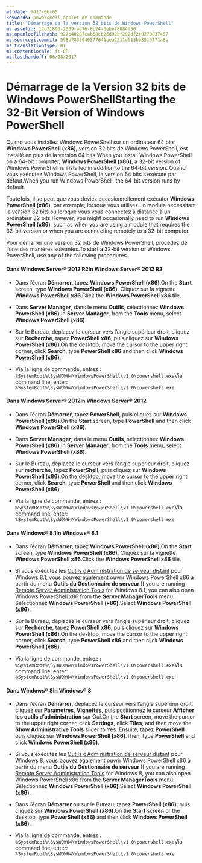 ```yaml
---
ms.date: 2017-06-05
keywords: powershell,applet de commande
title: "Démarrage de la version 32 bits de Windows PowerShell"
ms.assetid: 12b31890-2609-4a76-8c24-0ebe78084f50
ms.openlocfilehash: 927b4028fcab68cb26d92bf292df2f0270837457
ms.sourcegitcommit: 598b7835046577841aea2211d613bb8513271a8b
ms.translationtype: HT
ms.contentlocale: fr-FR
ms.lasthandoff: 06/08/2017
---
```

# <a name="starting-the-32-bit-version-of-windows-powershell"></a><span data-ttu-id="2b1cf-103">Démarrage de la Version 32 bits de Windows PowerShell</span><span class="sxs-lookup"><span data-stu-id="2b1cf-103">Starting the 32-Bit Version of Windows PowerShell</span></span>
<span data-ttu-id="2b1cf-104">Quand vous installez Windows PowerShell sur un ordinateur 64 bits, **Windows PowerShell (x86)**, version 32 bits de Windows PowerShell, est installé en plus de la version 64 bits.</span><span class="sxs-lookup"><span data-stu-id="2b1cf-104">When you install Windows PowerShell on a 64-bit computer, **Windows PowerShell (x86)**, a 32-bit version of Windows PowerShell is installed in addition to the 64-bit version.</span></span> <span data-ttu-id="2b1cf-105">Quand vous exécutez Windows PowerShell, la version 64 bits s’exécute par défaut.</span><span class="sxs-lookup"><span data-stu-id="2b1cf-105">When you run Windows PowerShell, the 64-bit version runs by default.</span></span>

<span data-ttu-id="2b1cf-106">Toutefois, il se peut que vous deviez occasionnellement exécuter **Windows PowerShell (x86)**, par exemple, lorsque vous utilisez un module nécessitant la version 32 bits ou lorsque vous vous connectez à distance à un ordinateur 32 bits.</span><span class="sxs-lookup"><span data-stu-id="2b1cf-106">However, you might occasionally need to run **Windows PowerShell (x86)**, such as when you are using a module that requires the 32-bit version or when you are connecting remotely to a 32-bit computer.</span></span>

<span data-ttu-id="2b1cf-107">Pour démarrer une version 32 bits de Windows PowerShell, procédez de l’une des manières suivantes.</span><span class="sxs-lookup"><span data-stu-id="2b1cf-107">To start a 32-bit version of Windows PowerShell, use any of the following procedures.</span></span>

#### <a name="in-windows-server-2012-r2"></a><span data-ttu-id="2b1cf-108">Dans Windows Server® 2012 R2</span><span class="sxs-lookup"><span data-stu-id="2b1cf-108">In Windows Server® 2012 R2</span></span>

-   <span data-ttu-id="2b1cf-109">Dans l’écran **Démarrer**, tapez **Windows PowerShell (x86)**.</span><span class="sxs-lookup"><span data-stu-id="2b1cf-109">On the **Start** screen, type **Windows PowerShell (x86)**.</span></span> <span data-ttu-id="2b1cf-110">Cliquez sur la vignette **Windows PowerShell x86**.</span><span class="sxs-lookup"><span data-stu-id="2b1cf-110">Click the **Windows PowerShell x86** tile.</span></span>

-   <span data-ttu-id="2b1cf-111">Dans **Server Manager**, dans le menu **Outils**, sélectionnez **Windows PowerShell (x86)**.</span><span class="sxs-lookup"><span data-stu-id="2b1cf-111">In **Server Manager**, from the **Tools** menu, select **Windows PowerShell (x86)**.</span></span>

-   <span data-ttu-id="2b1cf-112">Sur le Bureau, déplacez le curseur vers l’angle supérieur droit, cliquez sur **Recherche**, tapez **PowerShell x86**, puis cliquez sur **Windows PowerShell (x86)**.</span><span class="sxs-lookup"><span data-stu-id="2b1cf-112">On the desktop, move the cursor to the upper right corner, click **Search**, type **PowerShell x86** and then click **Windows PowerShell (x86)**.</span></span>

-   <span data-ttu-id="2b1cf-113">Via la ligne de commande, entrez : `%SystemRoot%\SysWOW64\WindowsPowerShell\v1.0\powershell.exe`</span><span class="sxs-lookup"><span data-stu-id="2b1cf-113">Via command line, enter: `%SystemRoot%\SysWOW64\WindowsPowerShell\v1.0\powershell.exe`</span></span>

#### <a name="in-windows-server-2012"></a><span data-ttu-id="2b1cf-114">Dans Windows Server® 2012</span><span class="sxs-lookup"><span data-stu-id="2b1cf-114">In Windows Server® 2012</span></span>

-   <span data-ttu-id="2b1cf-115">Dans l’écran **Démarrer**, tapez **PowerShell**, puis cliquez sur **Windows PowerShell (x86)**.</span><span class="sxs-lookup"><span data-stu-id="2b1cf-115">On the **Start** screen, type **PowerShell** and then click **Windows PowerShell (x86)**.</span></span>

-   <span data-ttu-id="2b1cf-116">Dans **Server Manager**, dans le menu **Outils**, sélectionnez **Windows PowerShell (x86)**.</span><span class="sxs-lookup"><span data-stu-id="2b1cf-116">In **Server Manager**, from the **Tools** menu, select **Windows PowerShell (x86)**.</span></span>

-   <span data-ttu-id="2b1cf-117">Sur le Bureau, déplacez le curseur vers l’angle supérieur droit, cliquez sur **recherche**, tapez **PowerShell**, puis cliquez sur **Windows PowerShell (x86)**.</span><span class="sxs-lookup"><span data-stu-id="2b1cf-117">On the desktop, move the cursor to the upper right corner, click **Search**, type **PowerShell** and then click **Windows PowerShell (x86)**.</span></span>

-   <span data-ttu-id="2b1cf-118">Via la ligne de commande, entrez : `%SystemRoot%\SysWOW64\WindowsPowerShell\v1.0\powershell.exe`</span><span class="sxs-lookup"><span data-stu-id="2b1cf-118">Via command line, enter: `%SystemRoot%\SysWOW64\WindowsPowerShell\v1.0\powershell.exe`</span></span>

#### <a name="in-windows-81"></a><span data-ttu-id="2b1cf-119">Dans Windows® 8.1</span><span class="sxs-lookup"><span data-stu-id="2b1cf-119">In Windows® 8.1</span></span>

-   <span data-ttu-id="2b1cf-120">Dans l’écran **Démarrer**, tapez **Windows PowerShell (x86)**.</span><span class="sxs-lookup"><span data-stu-id="2b1cf-120">On the **Start** screen, type **Windows PowerShell (x86)**.</span></span> <span data-ttu-id="2b1cf-121">Cliquez sur la vignette **Windows PowerShell x86**.</span><span class="sxs-lookup"><span data-stu-id="2b1cf-121">Click the **Windows PowerShell x86** tile.</span></span>

-   <span data-ttu-id="2b1cf-122">Si vous exécutez les [Outils d’Administration de serveur distant](http://go.microsoft.com/fwlink/?LinkID=304145) pour Windows 8.1, vous pouvez également ouvrir Windows PowerShell x86 à partir du menu **Outils du Gestionnaire de serveur**.</span><span class="sxs-lookup"><span data-stu-id="2b1cf-122">If you are running [Remote Server Administration Tools](http://go.microsoft.com/fwlink/?LinkID=304145) for Windows 8.1, you can also open Windows PowerShell x86 from the **Server ManagerTools** menu.</span></span> <span data-ttu-id="2b1cf-123">Sélectionnez **Windows PowerShell (x86)**.</span><span class="sxs-lookup"><span data-stu-id="2b1cf-123">Select **Windows PowerShell (x86)**.</span></span>

-   <span data-ttu-id="2b1cf-124">Sur le Bureau, déplacez le curseur vers l’angle supérieur droit, cliquez sur **Recherche**, tapez **PowerShell x86**, puis cliquez sur **Windows PowerShell (x86)**.</span><span class="sxs-lookup"><span data-stu-id="2b1cf-124">On the desktop, move the cursor to the upper right corner, click **Search**, type **PowerShell x86** and then click **Windows PowerShell (x86)**.</span></span>
   
-   <span data-ttu-id="2b1cf-125">Via la ligne de commande, entrez : `%SystemRoot%\SysWOW64\WindowsPowerShell\v1.0\powershell.exe`</span><span class="sxs-lookup"><span data-stu-id="2b1cf-125">Via command line, enter: `%SystemRoot%\SysWOW64\WindowsPowerShell\v1.0\powershell.exe`</span></span>

#### <a name="in-windows-8"></a><span data-ttu-id="2b1cf-126">Dans Windows® 8</span><span class="sxs-lookup"><span data-stu-id="2b1cf-126">In Windows® 8</span></span>

-   <span data-ttu-id="2b1cf-127">Dans l’écran **Démarrer**, déplacez le curseur vers l’angle supérieur droit, cliquez sur **Paramètres**, **Vignettes**, puis positionnez le curseur **Afficher les outils d’administration** sur Oui.</span><span class="sxs-lookup"><span data-stu-id="2b1cf-127">On the **Start** screen, move the cursor to the upper right corner, click **Settings**, click **Tiles**, and then move the **Show Administrative Tools** slider to Yes.</span></span> <span data-ttu-id="2b1cf-128">Ensuite, tapez **PowerShell** puis cliquez sur **Windows PowerShell (x86)**.</span><span class="sxs-lookup"><span data-stu-id="2b1cf-128">Then, type **PowerShell** and click **Windows PowerShell (x86)**.</span></span>

-   <span data-ttu-id="2b1cf-129">Si vous exécutez les [Outils d’Administration de serveur distant](http://www.microsoft.com/download/details.aspx?id=28972) pour Windows 8, vous pouvez également ouvrir Windows PowerShell x86 à partir du menu **Outils du Gestionnaire de serveur**.</span><span class="sxs-lookup"><span data-stu-id="2b1cf-129">If you are running [Remote Server Administration Tools](http://www.microsoft.com/download/details.aspx?id=28972) for Windows 8, you can also open Windows PowerShell x86 from the **Server ManagerTools** menu.</span></span> <span data-ttu-id="2b1cf-130">Sélectionnez **Windows PowerShell (x86)**.</span><span class="sxs-lookup"><span data-stu-id="2b1cf-130">Select **Windows PowerShell (x86)**.</span></span>

-   <span data-ttu-id="2b1cf-131">Dans l’écran **Démarrer** ou sur le Bureau, tapez **PowerShell (x86)**, puis cliquez sur **Windows PowerShell (x86)**.</span><span class="sxs-lookup"><span data-stu-id="2b1cf-131">On the **Start** screen or the desktop, type **PowerShell (x86)** and then click **Windows PowerShell (x86)**.</span></span>

-   <span data-ttu-id="2b1cf-132">Via la ligne de commande, entrez : `%SystemRoot%\SysWOW64\WindowsPowerShell\v1.0\powershell.exe`</span><span class="sxs-lookup"><span data-stu-id="2b1cf-132">Via command line, enter: `%SystemRoot%\SysWOW64\WindowsPowerShell\v1.0\powershell.exe`</span></span>

